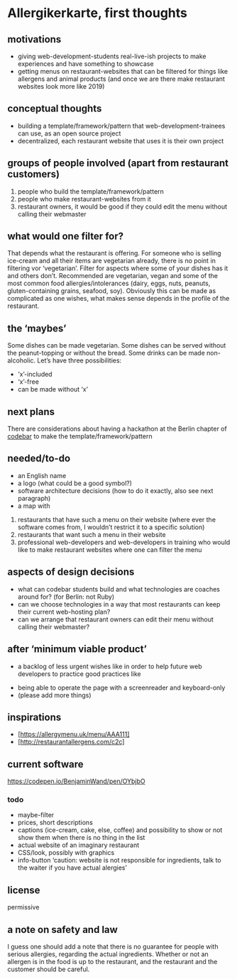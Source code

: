 # Allergikerkarte, first thoughts

## motivations
* giving web-development-students real-live-ish projects to make experiences and have something to showcase
* getting menus on restaurant-websites that can be filtered for things like allergens and animal products (and once we are there make restaurant websites look more like 2019)

## conceptual thoughts
* building a template/framework/pattern that web-development-trainees can use, as an open source project
* decentralized, each restaurant website that uses it is their own project

## groups of people involved (apart from restaurant customers)
1. people who build the template/framework/pattern
2. people who make restaurant-websites from it
3. restaurant owners, it would be good if they could edit the menu without calling their webmaster

## what would one filter for?
That depends what the restaurant is offering. For someone who is selling ice-cream and all their items are vegetarian already, there is no point in filtering vor ‘vegetarian’. Filter for aspects where some of your dishes has it and others don’t. Recommended are vegetarian, vegan and some of the most common food allergies/intolerances (dairy, eggs, nuts, peanuts, gluten-containing grains, seafood, soy). Obviously this can be made as complicated as one wishes, what makes sense depends in the profile of the restaurant.

## the ‘maybes’
Some dishes can be made vegetarian. Some dishes can be served without the peanut-topping or without the bread. Some drinks can be made non-alcoholic. Let’s have three possibilities: 
* ’x’-included
* ‘x’-free
* can be made without ‘x’

## next plans
There are considerations about having a hackathon at the Berlin chapter of [codebar](https://codebar.io) to make the template/framework/pattern

## needed/to-do
* an English name
* a logo (what could be a good symbol?) 
* software architecture decisions (how to do it exactly, also see next paragraph)
* a map with
1. restaurants that have such a menu on their website (where ever the software comes from, I wouldn’t restrict it to a specific solution)
2. restaurants that want such a menu in their website
3. professional web-developers and web-developers in training who would like to make restaurant websites where one can filter the menu

## aspects of design decisions
* what can codebar students build and what technologies are coaches around for? (for Berlin: not Ruby)
* can we choose technologies in a way that most restaurants can keep their current web-hosting plan?
* can we arrange that restaurant owners can edit their menu without calling their webmaster?

## after ‘minimum viable product’
* a backlog of less urgent wishes like in order to help future web developers to practice good practices like
- being able to operate the page with a screenreader and keyboard-only
- (please add more things)

## inspirations 
* [https://allergymenu.uk/menu/AAA111]
* [http://restaurantallergens.com/c2c]

## current software
https://codepen.io/BenjaminWand/pen/OYbjbO

### todo
* maybe-filter
* prices, short descriptions
* captions (ice-cream, cake, else, coffee) and possibility to show or not show them when there is no thing in the list
* actual website of an imaginary restaurant
* CSS/look, possibly with graphics
* info-button ‘caution: website is not responsible for ingredients, talk to the waiter if you have actual alergies’

## license
permissive

## a note on safety and law
I guess one should add a note that there is no guarantee for people with serious allergies, regarding the actual ingredients. Whether or not an allergen is in the food is up to the restaurant, and the restaurant and the customer should be careful.
